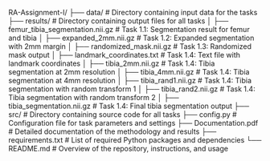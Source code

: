 RA-Assignment-I/
├── data/                           # Directory containing input data for the tasks
├── results/                        # Directory containing output files for all tasks
│   ├── femur_tibia_segmentation.nii.gz  # Task 1.1: Segmentation result for femur and tibia
│   ├── expanded_2mm.nii.gz             # Task 1.2: Expanded segmentation with 2mm margin
│   ├── randomized_mask.nii.gz          # Task 1.3: Randomized mask output
│   ├── landmark_coordinates.txt        # Task 1.4: Text file with landmark coordinates
│   ├── tibia_2mm.nii.gz               # Task 1.4: Tibia segmentation at 2mm resolution
│   ├── tibia_4mm.nii.gz               # Task 1.4: Tibia segmentation at 4mm resolution
│   ├── tibia_rand1.nii.gz             # Task 1.4: Tibia segmentation with random transform 1
│   ├── tibia_rand2.nii.gz             # Task 1.4: Tibia segmentation with random transform 2
│   ├── tibia_segmentation.nii.gz       # Task 1.4: Final tibia segmentation output
├── src/                           # Directory containing source code for all tasks
├── config.py                      # Configuration file for task parameters and settings
├── Documentation.pdf              # Detailed documentation of the methodology and results
├── requirements.txt               # List of required Python packages and dependencies
└── README.md                      # Overview of the repository, instructions, and usage
